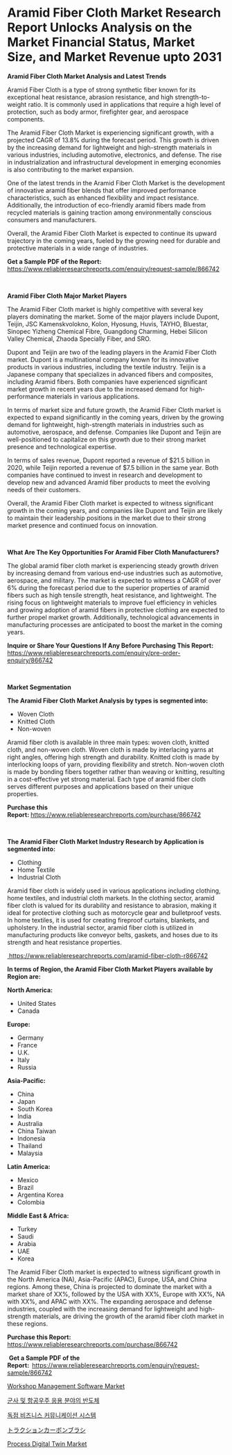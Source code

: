 <p><h1>Aramid Fiber Cloth Market Research Report Unlocks Analysis on the Market Financial Status, Market Size, and Market Revenue upto 2031</h1></p><p><strong>Aramid Fiber Cloth Market Analysis and Latest Trends</strong></p>
<p><p>Aramid Fiber Cloth is a type of strong synthetic fiber known for its exceptional heat resistance, abrasion resistance, and high strength-to-weight ratio. It is commonly used in applications that require a high level of protection, such as body armor, firefighter gear, and aerospace components.</p><p>The Aramid Fiber Cloth Market is experiencing significant growth, with a projected CAGR of 13.8% during the forecast period. This growth is driven by the increasing demand for lightweight and high-strength materials in various industries, including automotive, electronics, and defense. The rise in industrialization and infrastructural development in emerging economies is also contributing to the market expansion.</p><p>One of the latest trends in the Aramid Fiber Cloth Market is the development of innovative aramid fiber blends that offer improved performance characteristics, such as enhanced flexibility and impact resistance. Additionally, the introduction of eco-friendly aramid fibers made from recycled materials is gaining traction among environmentally conscious consumers and manufacturers.</p><p>Overall, the Aramid Fiber Cloth Market is expected to continue its upward trajectory in the coming years, fueled by the growing need for durable and protective materials in a wide range of industries.</p></p>
<p><strong>Get a Sample PDF of the Report:&nbsp;</strong> <a href="https://www.reliableresearchreports.com/enquiry/request-sample/866742">https://www.reliableresearchreports.com/enquiry/request-sample/866742</a></p>
<p>&nbsp;</p>
<p><strong>Aramid Fiber Cloth Major Market Players</strong></p>
<p><p>The Aramid Fiber Cloth market is highly competitive with several key players dominating the market. Some of the major players include Dupont, Teijin, JSC Kamenskvolokno, Kolon, Hyosung, Huvis, TAYHO, Bluestar, Sinopec Yizheng Chemical Fibre, Guangdong Charming, Hebei Silicon Valley Chemical, Zhaoda Specially Fiber, and SRO.</p><p>Dupont and Teijin are two of the leading players in the Aramid Fiber Cloth market. Dupont is a multinational company known for its innovative products in various industries, including the textile industry. Teijin is a Japanese company that specializes in advanced fibers and composites, including Aramid fibers. Both companies have experienced significant market growth in recent years due to the increased demand for high-performance materials in various applications.</p><p>In terms of market size and future growth, the Aramid Fiber Cloth market is expected to expand significantly in the coming years, driven by the growing demand for lightweight, high-strength materials in industries such as automotive, aerospace, and defense. Companies like Dupont and Teijin are well-positioned to capitalize on this growth due to their strong market presence and technological expertise.</p><p>In terms of sales revenue, Dupont reported a revenue of $21.5 billion in 2020, while Teijin reported a revenue of $7.5 billion in the same year. Both companies have continued to invest in research and development to develop new and advanced Aramid fiber products to meet the evolving needs of their customers.</p><p>Overall, the Aramid Fiber Cloth market is expected to witness significant growth in the coming years, and companies like Dupont and Teijin are likely to maintain their leadership positions in the market due to their strong market presence and continued focus on innovation.</p></p>
<p>&nbsp;</p>
<p><strong>What Are The Key Opportunities For Aramid Fiber Cloth Manufacturers?</strong></p>
<p><p>The global aramid fiber cloth market is experiencing steady growth driven by increasing demand from various end-use industries such as automotive, aerospace, and military. The market is expected to witness a CAGR of over 6% during the forecast period due to the superior properties of aramid fibers such as high tensile strength, heat resistance, and lightweight. The rising focus on lightweight materials to improve fuel efficiency in vehicles and growing adoption of aramid fibers in protective clothing are expected to further propel market growth. Additionally, technological advancements in manufacturing processes are anticipated to boost the market in the coming years.</p></p>
<p><strong>Inquire or Share Your Questions If Any Before Purchasing This Report:</strong> <a href="https://www.reliableresearchreports.com/enquiry/pre-order-enquiry/866742">https://www.reliableresearchreports.com/enquiry/pre-order-enquiry/866742</a></p>
<p>&nbsp;</p>
<p><strong>Market Segmentation</strong></p>
<p><strong>The Aramid Fiber Cloth Market Analysis by types is segmented into:</strong></p>
<p><ul><li>Woven Cloth</li><li>Knitted Cloth</li><li>Non-woven</li></ul></p>
<p><p>Aramid fiber cloth is available in three main types: woven cloth, knitted cloth, and non-woven cloth. Woven cloth is made by interlacing yarns at right angles, offering high strength and durability. Knitted cloth is made by interlocking loops of yarn, providing flexibility and stretch. Non-woven cloth is made by bonding fibers together rather than weaving or knitting, resulting in a cost-effective yet strong material. Each type of aramid fiber cloth serves different purposes and applications based on their unique properties.</p></p>
<p><strong>Purchase this Report:&nbsp;</strong><a href="https://www.reliableresearchreports.com/purchase/866742">https://www.reliableresearchreports.com/purchase/866742</a></p>
<p>&nbsp;</p>
<p><strong>The Aramid Fiber Cloth Market Industry Research by Application is segmented into:</strong></p>
<p><ul><li>Clothing</li><li>Home Textile</li><li>Industrial Cloth</li></ul></p>
<p><p>Aramid fiber cloth is widely used in various applications including clothing, home textiles, and industrial cloth markets. In the clothing sector, aramid fiber cloth is valued for its durability and resistance to abrasion, making it ideal for protective clothing such as motorcycle gear and bulletproof vests. In home textiles, it is used for creating fireproof curtains, blankets, and upholstery. In the industrial sector, aramid fiber cloth is utilized in manufacturing products like conveyor belts, gaskets, and hoses due to its strength and heat resistance properties.</p></p>
<p><a href="https://www.reliableresearchreports.com/aramid-fiber-cloth-r866742">&nbsp;https://www.reliableresearchreports.com/aramid-fiber-cloth-r866742</a></p>
<p><strong>In terms of Region, the Aramid Fiber Cloth Market Players available by Region are:</strong></p>
<p>
    <p> <strong> North America: </strong>
        <ul>
            <li>United States</li>
            <li>Canada</li>
        </ul>
        </p> 
    <p> <strong> Europe: </strong>
        <ul>
            <li>Germany</li>
            <li>France</li>
            <li>U.K.</li>
            <li>Italy</li>
            <li>Russia</li>
        </ul>
        </p> 
    <p> <strong> Asia-Pacific: </strong>
        <ul>
            <li>China</li>
            <li>Japan</li>
            <li>South Korea</li>
            <li>India</li>
            <li>Australia</li>
            <li>China Taiwan</li>
            <li>Indonesia</li>
            <li>Thailand</li>
            <li>Malaysia</li>
        </ul>
        </p> 
    <p> <strong> Latin America: </strong>
        <ul>
            <li>Mexico</li>
            <li>Brazil</li>
            <li>Argentina Korea</li>
            <li>Colombia</li>
        </ul>
        </p> 
    <p> <strong> Middle East & Africa: </strong>
        <ul>
            <li>Turkey</li>
            <li>Saudi</li>
            <li>Arabia</li>
            <li>UAE</li>
            <li>Korea</li>
        </ul>
    </p>
    </p>
<p><p>The Aramid Fiber Cloth market is expected to witness significant growth in the North America (NA), Asia-Pacific (APAC), Europe, USA, and China regions. Among these, China is projected to dominate the market with a market share of XX%, followed by the USA with XX%, Europe with XX%, NA with XX%, and APAC with XX%. The expanding aerospace and defense industries, coupled with the increasing demand for lightweight and high-strength materials, are driving the growth of the aramid fiber cloth market in these regions.</p></p>
<p><strong>Purchase this Report: </strong><a href="https://www.reliableresearchreports.com/purchase/866742">https://www.reliableresearchreports.com/purchase/866742</a></p>
<p>&nbsp;<strong>Get a Sample PDF of the Report:&nbsp;&nbsp;</strong><a href="https://www.reliableresearchreports.com/enquiry/request-sample/866742">https://www.reliableresearchreports.com/enquiry/request-sample/866742</a></p>
<p><strong></strong></p>
<p><p><a href="https://github.com/yazulaeha/Market-Research-Report-List-1/blob/main/workshop-management-software-market.md">Workshop Management Software Market</a></p><p><a href="https://medium.com/@edaunhshhs/%EA%B5%B0%EC%82%AC-%EB%B0%8F-%ED%95%AD%EA%B3%B5%EC%9A%B0%EC%A3%BC-%EB%B6%84%EC%95%BC%EC%97%90%EC%84%9C%EC%9D%98-%EB%B0%98%EB%8F%84%EC%B2%B4-%EC%8B%9C%EC%9E%A5-%EB%8F%99%ED%96%A5-%EB%B0%8F-%EC%8B%9C%EC%9E%A5-%EB%B6%84%EC%84%9D%EC%9D%80-2024-2031%EB%85%84%EA%B9%8C%EC%A7%80-%EC%98%88%EC%B8%A1%EB%90%A9%EB%8B%88%EB%8B%A4-d6a88e9cfc66">군사 및 항공우주 응용 분야의 반도체</a></p><p><a href="https://medium.com/@achimcoteanu1/%EB%8F%85%EC%A0%90%EC%A0%81%EC%9D%B8-%EB%B9%84%EC%A6%88%EB%8B%88%EC%8A%A4-%EC%BB%A4%EB%AE%A4%EB%8B%88%EC%BC%80%EC%9D%B4%EC%85%98-%EC%8B%9C%EC%8A%A4%ED%85%9C-%EC%8B%9C%EC%9E%A5%EC%9D%80-%EC%8B%9C%EC%9E%A5-%EC%A0%90%EC%9C%A0%EC%9C%A8-%EA%B7%9C%EB%AA%A8-%EB%B0%8F-2031%EB%85%84%EA%B9%8C%EC%A7%80-%EC%98%88%EC%83%81%EB%90%9C-%EC%98%88%EC%B8%A1%EC%97%90-%EC%B4%88%EC%A0%90%EC%9D%84-%EB%A7%9E%EC%B6%94%EA%B3%A0-%EC%9E%88%EC%8A%B5%EB%8B%88%EB%8B%A4-e466e6899d5e">독점 비즈니스 커뮤니케이션 시스템</a></p><p><a href="https://github.com/alyle7648/Market-Research-Report-List-2/blob/main/485063390592.md">トラクションカーボンブラシ</a></p><p><a href="https://github.com/haleemasakdiya1/Market-Research-Report-List-1/blob/main/process-digital-twin-market.md">Process Digital Twin Market</a></p></p>